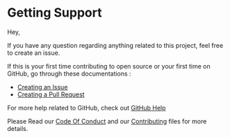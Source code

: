 # Getting Support

Hey,

If you have any question regarding anything related to this project, feel free to create an issue.

If this is your first time contributing to open source or your first time on GitHub, go through these documentations : 

- [Creating an Issue](https://help.github.com/en/github/managing-your-work-on-github/creating-an-issue)
- [Creating a Pull Request](https://help.github.com/en/github/collaborating-with-issues-and-pull-requests/creating-a-pull-request)

For more help related to GitHub, check out [GitHub Help](https://help.github.com/en)

Please Read our [Code Of Conduct](https://github.com/nitinmogalapalli/Custom-notepad/blob/main/.github/CODE_OF_CONDUCT.md) and our [Contributing](https://github.com/nitinmogalapalli/Custom-notepad/blob/main/.github/CONTRIBUTING.md) files for more details.